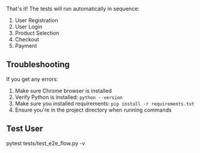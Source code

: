 That's it! The tests will run automatically in sequence:
1. User Registration
2. User Login
3. Product Selection
4. Checkout
5. Payment

## Troubleshooting

If you get any errors:
1. Make sure Chrome browser is installed
2. Verify Python is installed: `python --version`
3. Make sure you installed requirements: `pip install -r requirements.txt`
4. Ensure you're in the project directory when running commands

## Test User
pytest tests/test_e2e_flow.py -v